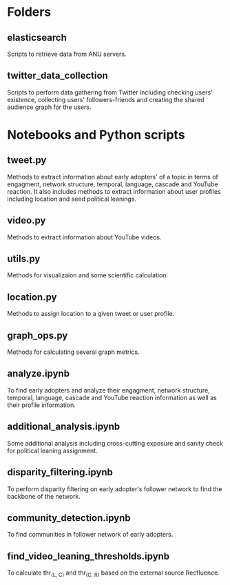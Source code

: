 # Folders

## elasticsearch
Scripts to retrieve data from ANU servers.

## twitter_data_collection
Scripts to perform data gathering from Twitter including checking users' existence, collecting users' followers-friends and creating the shared audience graph for the users.


# Notebooks and Python scripts

## tweet.py
Methods to extract information about early adopters' of a topic in terms of engagment, network structure, temporal, language, cascade and YouTube reaction. It also includes methods to extract information about user profiles including location and seed political leanings. 

## video.py
Methods to extract information about YouTube videos.

## utils.py
Methods for visualizaion and some scientific calculation.

## location.py
Methods to assign location to a given tweet or user profile.

## graph_ops.py
Methods for calculating several graph metrics.

## analyze.ipynb
To find early adopters and analyze their engagment, network structure, temporal, language, cascade and YouTube reaction information as well as their profile information.

## additional_analysis.ipynb
Some additional analysis including cross-cutting exposure and sanity check for political leaning assignment.

## disparity_filtering.ipynb
To perform disparity filtering on early adopter's follower network to find the backbone of the network.

## community_detection.ipynb
To find communities in follower network of early adopters.

## find_video_leaning_thresholds.ipynb
To calculate thr<sub>(L, C)</sub> and thr<sub>(C, R)</sub> based on the external source Recfluence.

